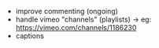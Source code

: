 + improve commenting (ongoing)
+ handle vimeo "channels" (playlists) -> eg: https://vimeo.com/channels/1186230
+ captions
